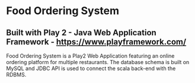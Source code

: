 # Food Ordering System 

## Built with Play 2 - Java Web Application Framework - https://www.playframework.com/

Food Ordering System is a Play2 Web Application featuring an online ordering platform for multiple restaurants. The database schema is built on MySQL and JDBC API is used to connect the scala back-end with the RDBMS.
